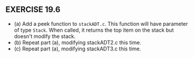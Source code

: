 ## EXERCISE 19.6
- (a) Add a peek function to `stackADT.c`. This function will have parameter of type `Stack`. When called, it returns the top item on the stack but doesn't modify the stack.
- (b) Repeat part (a), modifying stackADT2.c this time.
- (c\) Repeat part (a), modifying stackADT3.c this time.

